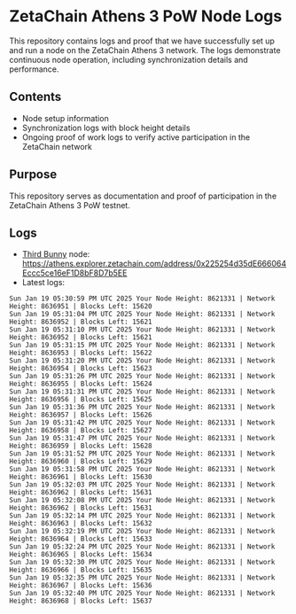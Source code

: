 # ZetaChain Athens 3 PoW Node Logs
This repository contains logs and proof that we have successfully set up and run a node on the ZetaChain Athens 3 network. The logs demonstrate continuous node operation, including synchronization details and performance.

## Contents
- Node setup information
- Synchronization logs with block height details
- Ongoing proof of work logs to verify active participation in the ZetaChain network

## Purpose
This repository serves as documentation and proof of participation in the ZetaChain Athens 3 PoW testnet.

## Logs

- [Third Bunny](https://thirdbunny.xyz/) node: https://athens.explorer.zetachain.com/address/0x225254d35dE666064Eccc5ce16eF1D8bF8D7b5EE
- Latest logs:
```
Sun Jan 19 05:30:59 PM UTC 2025 Your Node Height: 8621331 | Network Height: 8636951 | Blocks Left: 15620
Sun Jan 19 05:31:04 PM UTC 2025 Your Node Height: 8621331 | Network Height: 8636952 | Blocks Left: 15621
Sun Jan 19 05:31:10 PM UTC 2025 Your Node Height: 8621331 | Network Height: 8636952 | Blocks Left: 15621
Sun Jan 19 05:31:15 PM UTC 2025 Your Node Height: 8621331 | Network Height: 8636953 | Blocks Left: 15622
Sun Jan 19 05:31:20 PM UTC 2025 Your Node Height: 8621331 | Network Height: 8636954 | Blocks Left: 15623
Sun Jan 19 05:31:26 PM UTC 2025 Your Node Height: 8621331 | Network Height: 8636955 | Blocks Left: 15624
Sun Jan 19 05:31:31 PM UTC 2025 Your Node Height: 8621331 | Network Height: 8636956 | Blocks Left: 15625
Sun Jan 19 05:31:36 PM UTC 2025 Your Node Height: 8621331 | Network Height: 8636957 | Blocks Left: 15626
Sun Jan 19 05:31:42 PM UTC 2025 Your Node Height: 8621331 | Network Height: 8636958 | Blocks Left: 15627
Sun Jan 19 05:31:47 PM UTC 2025 Your Node Height: 8621331 | Network Height: 8636959 | Blocks Left: 15628
Sun Jan 19 05:31:52 PM UTC 2025 Your Node Height: 8621331 | Network Height: 8636960 | Blocks Left: 15629
Sun Jan 19 05:31:58 PM UTC 2025 Your Node Height: 8621331 | Network Height: 8636961 | Blocks Left: 15630
Sun Jan 19 05:32:03 PM UTC 2025 Your Node Height: 8621331 | Network Height: 8636962 | Blocks Left: 15631
Sun Jan 19 05:32:08 PM UTC 2025 Your Node Height: 8621331 | Network Height: 8636962 | Blocks Left: 15631
Sun Jan 19 05:32:14 PM UTC 2025 Your Node Height: 8621331 | Network Height: 8636963 | Blocks Left: 15632
Sun Jan 19 05:32:19 PM UTC 2025 Your Node Height: 8621331 | Network Height: 8636964 | Blocks Left: 15633
Sun Jan 19 05:32:24 PM UTC 2025 Your Node Height: 8621331 | Network Height: 8636965 | Blocks Left: 15634
Sun Jan 19 05:32:30 PM UTC 2025 Your Node Height: 8621331 | Network Height: 8636966 | Blocks Left: 15635
Sun Jan 19 05:32:35 PM UTC 2025 Your Node Height: 8621331 | Network Height: 8636967 | Blocks Left: 15636
Sun Jan 19 05:32:40 PM UTC 2025 Your Node Height: 8621331 | Network Height: 8636968 | Blocks Left: 15637
```
